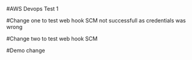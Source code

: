#AWS Devops Test 1

#Change one to test web hook SCM not successfull as credentials was wrong

#Change two to test web hook SCM

#Demo change
